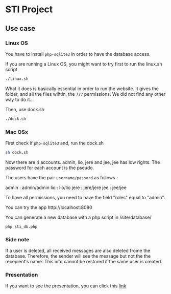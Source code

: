 # STI Project

## Use case

### Linux OS

You have to install `php-sqlite3` in order to have the database access.

If you are running a Linux OS, you might want to try first to run the linux.sh script

```bash 
./linux.sh
```

What it does is basically essential in order to run the website. 
It gives the folder, and all the files wihtin, the `777` permissions. 
We did not find any other way to do it...

Then, use dock.sh 

```bash 
./dock.sh
```

### Mac OSx

First check if `php-sqlite3` and, run the dock.sh

```bash 
sh dock.sh
```

Now there are 4 accounts. admin, lio, jere and jee, jee has low rights. The password for each account is the pseudo.

The users have the pair `username/passord` as follows : 

admin : admin/admin
lio : lio/lio
jere : jere/jere
jee : jee/jee

To have all permissions, you need to have the field "roles" equal to "admin".

You can try the app    http://localhost:8080

You can generate a new database with a php script in /site/database/ 

```php sti_db.php```


### Side note

If a user is deleted, all received messages are also deleted frome the database.
Therefore, the sender will see the message but not the the recepient's name.
This info cannot be restored if the same user is created.

### Presentation

If you want to see the presentation, you can click this [link](https://drive.google.com/file/d/1Q9Wm9puHtIDBFwBjJOAPY7M6vtDM3wTS/view?usp=sharing)


